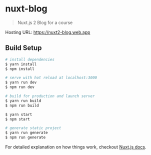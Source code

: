 # nuxt-blog

> Nuxt.js 2 Blog for a course

Hosting URL:
https://nuxt2-blog.web.app

## Build Setup

```bash
# install dependencies
$ yarn install
$ npm install

# serve with hot reload at localhost:3000
$ yarn run dev
$ npm run dev

# build for production and launch server
$ yarn run build
$ npm run build

$ yarn start
$ npm start

# generate static project
$ yarn run generate
$ npm run generate
```

For detailed explanation on how things work, checkout [Nuxt.js docs](https://nuxtjs.org).
